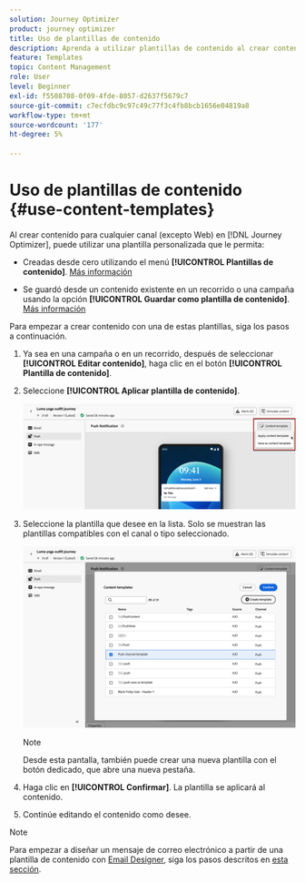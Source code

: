 ```yaml
---
solution: Journey Optimizer
product: journey optimizer
title: Uso de plantillas de contenido
description: Aprenda a utilizar plantillas de contenido al crear contenido para cualquier canal (excepto Web) en  [!DNL Journey Optimizer]
feature: Templates
topic: Content Management
role: User
level: Beginner
exl-id: f5508708-0f09-4fde-8057-d2637f5679c7
source-git-commit: c7ecfdbc9c97c49c77f3c4fb8bcb1656e04819a8
workflow-type: tm+mt
source-wordcount: '177'
ht-degree: 5%

---
```


# Uso de plantillas de contenido {#use-content-templates}

Al crear contenido para cualquier canal (excepto Web) en [!DNL Journey Optimizer], puede utilizar una plantilla personalizada que le permita:

* Creadas desde cero utilizando el menú **[!UICONTROL Plantillas de contenido]**. [Más información](#create-template-from-scratch)

* Se guardó desde un contenido existente en un recorrido o una campaña usando la opción **[!UICONTROL Guardar como plantilla de contenido]**. [Más información](#save-as-template)

Para empezar a crear contenido con una de estas plantillas, siga los pasos a continuación.

1. Ya sea en una campaña o en un recorrido, después de seleccionar **[!UICONTROL Editar contenido]**, haga clic en el botón **[!UICONTROL Plantilla de contenido]**.

1. Seleccione **[!UICONTROL Aplicar plantilla de contenido]**.

   ![](assets/content-template-button.png)

1. Seleccione la plantilla que desee en la lista. Solo se muestran las plantillas compatibles con el canal o tipo seleccionado.

   ![](assets/content-template-select.png)

   >[!NOTE]
   >
   >Desde esta pantalla, también puede crear una nueva plantilla con el botón dedicado, que abre una nueva pestaña.

1. Haga clic en **[!UICONTROL Confirmar]**. La plantilla se aplicará al contenido.

1. Continúe editando el contenido como desee.

>[!NOTE]
>
>Para empezar a diseñar un mensaje de correo electrónico a partir de una plantilla de contenido con [Email Designer](../email/get-started-email-design.md), siga los pasos descritos en [esta sección](../email/use-email-templates.md).
